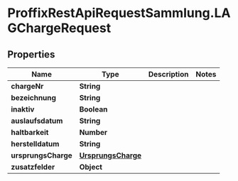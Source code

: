 # ProffixRestApiRequestSammlung.LAGChargeRequest

## Properties
Name | Type | Description | Notes
------------ | ------------- | ------------- | -------------
**chargeNr** | **String** |  | 
**bezeichnung** | **String** |  | 
**inaktiv** | **Boolean** |  | 
**auslaufsdatum** | **String** |  | 
**haltbarkeit** | **Number** |  | 
**herstelldatum** | **String** |  | 
**ursprungsCharge** | [**UrsprungsCharge**](UrsprungsCharge.md) |  | 
**zusatzfelder** | **Object** |  | 



